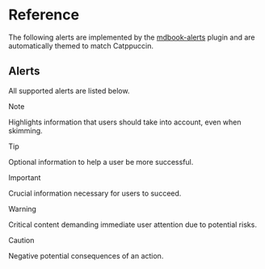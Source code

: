 # Reference

The following alerts are implemented by the
[mdbook-alerts](https://github.com/lambdalisue/rs-mdbook-alerts) plugin and are
automatically themed to match Catppuccin.

## Alerts

All supported alerts are listed below.

> [!NOTE]  
> Highlights information that users should take into account, even when skimming.

> [!TIP]
> Optional information to help a user be more successful.

> [!IMPORTANT]  
> Crucial information necessary for users to succeed.

> [!WARNING]  
> Critical content demanding immediate user attention due to potential risks.

> [!CAUTION]
> Negative potential consequences of an action.
